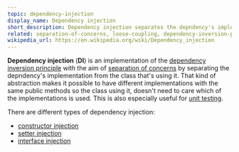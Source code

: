 ```yaml
---
topic: dependency-injection
display_name: Dependency injection
short_description: Dependency injection separates the depndency's implementation from the class that's using it by passing it in from outside.
related: separation-of-concerns, loose-coupling, dependency-inversion-principle, inversion-of-control, constructor-injection, service-locator-pattern
wikipedia_url: https://en.wikipedia.org/wiki/Dependency_injection
---
```

**Dependency injection** (**DI**) is an implementation of the [dependency inversion principle](/topics/dependency-inversion-principle) with the aim of [separation of concerns](/topics/separation-of-concerns) by separating the depndency's implementation from the class that's using it. That kind of abstraction makes it possible to have different implementations with the same public methods so the class using it, doesn't need to care which of the implementations is used. This is also especially useful for [unit testing](/topics/unit-testing).

There are different types of dependency injection:
* [constructor injection](/topics/constructor-injection)
* [setter injection](/topics/setter-injection)
* [interface injection](/topics/interface-injection)
